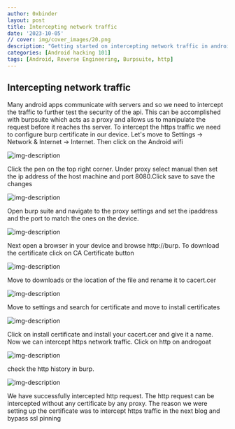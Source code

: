 ```yaml
---
author: 0xbinder
layout: post
title: Intercepting network traffic
date: '2023-10-05'
// cover: img/cover_images/20.png
description: "Getting started on intercepting network traffic in android applications and manipulate requests send by the API"
categories: [Android hacking 101]
tags: [Android, Reverse Engineering, Burpsuite, http]
---
```


## Intercepting network traffic
Many android apps communicate with servers and so we need to intercept the traffic to further test the security of the api. This can be accomplished with burpsuite which acts as a proxy and allows us to manipulate the request before it reaches ths server. To intercept the https traffic we need to configure burp certificate in our device. Let's move to Settings -> Network & Internet -> Internet. Then click on the Android wifi

![img-description](2.png)

Click the pen on the top right corner. Under proxy select manual then set the ip address of the host machine and port 8080.Click save to save the changes

![img-description](3.png)

Open burp suite and navigate to the proxy settings and set the ipaddress and the port to match the ones on the device.

![img-description](4.png)

Next open a browser in your device and browse http://burp. To download the certificate click on CA Certificate button

![img-description](5.png)

Move to downloads or the location of the file and rename it to cacert.cer

![img-description](6.png)

Move to settings and search for certificate and move to install certificates

![img-description](7.png)

Click on install certificate and install your cacert.cer and give it a name. Now we can intercept https network traffic. Click on http on androgoat

![img-description](1.png)

check the http history in burp.

![img-description](8.png)

We have successfully intercepted http request. The http request can be intercepted without any certificate by any proxy. The reason we were setting up the certificate was to intercept https traffic in the next blog and bypass ssl pinning